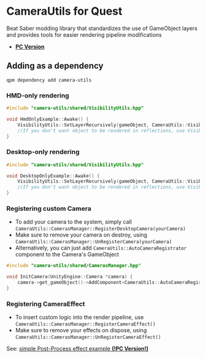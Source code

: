 # CameraUtils for Quest
Beat Saber modding library that standardizes the use of GameObject layers and provides tools for easier rendering pipeline modifications

- [**PC Version**](https://github.com/Reezonate/CameraUtils)

## Adding as a dependency
```
qpm dependency add camera-utils
```

### HMD-only rendering
```c
#include "camera-utils/shared/VisibilityUtils.hpp"

void HmdOnlyExample::Awake() {
    VisibilityUtils::SetLayerRecursively(gameObject, CameraUtils::VisibilityLayer::VL_HmdOnlyAndReflected);
    //If you don't want object to be rendered in reflections, use VisibilityLayer::VL_HmdOnly
}
```

### Desktop-only rendering
```c
#include "camera-utils/shared/VisibilityUtils.hpp"

void DesktopOnlyExample::Awake() {
    VisibilityUtils::SetLayerRecursively(gameObject, CameraUtils::VisibilityLayer::VL_DesktopOnlyAndReflected);
    //If you don't want object to be rendered in reflections, use VisibilityLayer::VL_DesktopOnly
}
```

### Registering custom Camera
- To add your camera to the system, simply call `CameraUtils::CamerasManager::RegisterDesktopCamera(yourCamera)`
- Make sure to remove your camera on destroy, using `CameraUtils::CamerasManager::UnRegisterCamera(yourCamera)`
- Alternatively, you can just add `CameraUtils::AutoCameraRegistrator` component to the Camera's GameObject
```c
#include "camera-utils/shared/CamerasManager.hpp"

void InitCamera(UnityEngine::Camera *camera) {
    camera->get_gameObject()->AddComponent<CameraUtils::AutoCameraRegistrator *>();
}
```

### Registering CameraEffect
- To insert custom logic into the render pipeline, use `CameraUtils::CamerasManager::RegisterCameraEffect()`
- Make sure to remove your effects on dispose, using `CameraUtils::CamerasManager::UnRegisterCameraEffect()`

See: [simple Post-Process effect example **(!PC Version!)**](https://github.com/Reezonate/CameraUtilsSandbox/blob/master/CameraUtilsSandbox%20Plugin/Source/Core/PostProcessDemo.cs)
